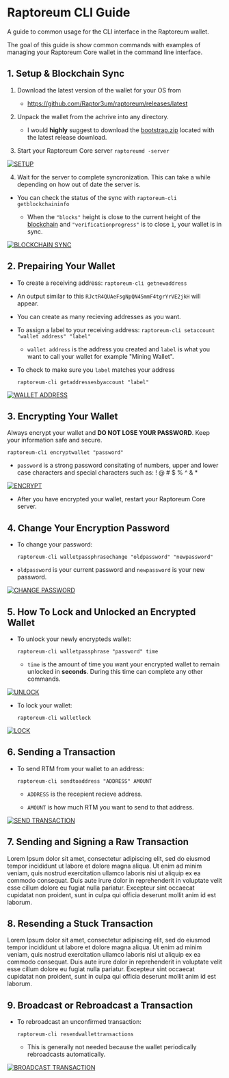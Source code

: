 # Raptoreum CLI Guide

A guide to common usage for the CLI interface in the Raptoreum wallet.

The goal of this guide is show common commands with examples of managing your Raptoreum Core wallet in the command line interface.

## 1. Setup & Blockchain Sync

   1. Download the latest version of the wallet for your OS from

      - https://github.com/Raptor3um/raptoreum/releases/latest
    
   2. Unpack the wallet from the achrive into any directory.

      - I would **highly** suggest to download the [bootstrap.zip](https://github.com/Raptor3um/raptoreum/releases/latest) located with the latest release download.

   3. Start your Raptoreum Core server `raptoreumd -server`

[![SETUP](https://img.youtube.com/vi/DYYMSNIcO20/1.jpg)](https://youtu.be/DYYMSNIcO20)

   4. Wait for the server to complete syncronization.  This can take a while depending on how out of date the server is.

   - You can check the status of the sync with `raptoreum-cli getblockchaininfo`

      - When the `"blocks"` height is close to the current height of the [blockchain](https://explorer.raptoreum.com/) and `"verificationprogress"` is to close `1`, your wallet is in sync.

[![BLOCKCHAIN SYNC](https://img.youtube.com/vi/hq49iBWM48I/1.jpg)](https://youtu.be/hq49iBWM48I)

## 2. Prepairing Your Wallet

- To create a receiving address: 
   `raptoreum-cli getnewaddress`

- An output similar to this `RJctR4QUAeFsgNpQN45mmF4tgrYrVE2jkH` will appear.

- You can create as many recieving addresses as you want.

- To assign a label to your receiving address: `raptoreum-cli setaccount "wallet address" "label"`

   - `wallet address` is the address you created and `label` is what you want to call your wallet for example "Mining Wallet".

- To check to make sure you `label` matches your address
   
   `raptoreum-cli getaddressesbyaccount "label"`

[![WALLET ADDRESS](https://img.youtube.com/vi/o2Q8z7R6zic/1.jpg)](https://youtu.be/o2Q8z7R6zic)

## 3. Encrypting Your Wallet

Always encrypt your wallet and **DO NOT LOSE YOUR PASSWORD**.  Keep your information safe and secure.
   
`raptoreum-cli encryptwallet "password"`
   
   - `password` is a strong password consitating of numbers, upper and lower case characters and special characters such as: ! @ # $ % ^ & *

[![ENCRYPT](https://img.youtube.com/vi/UnfxYByIBYM/1.jpg)](https://youtu.be/UnfxYByIBYM)

- After you have encrypted your wallet, restart your Raptoreum Core server.
   
## 4. Change Your Encryption Password

- To change your password:
 
   `raptoreum-cli walletpassphrasechange "oldpassword" "newpassword"`
   
- `oldpassword` is your current password and `newpassword` is your new password.

[![CHANGE PASSWORD](https://img.youtube.com/vi/pJcxfFpjng0/1.jpg)](https://youtu.be/pJcxfFpjng0)

## 5. How To Lock and Unlocked an Encrypted Wallet

- To unlock your newly encrypteds wallet:

   `raptoreum-cli walletpassphrase "password" time`
   
   - `time` is the amount of time you want your encrypted wallet to remain unlocked in **seconds**.  During this time can complete any other commands.

[![UNLOCK](https://img.youtube.com/vi/O51mV53xiQg/1.jpg)](https://youtu.be/O51mV53xiQg)

- To lock your wallet:

   `raptoreum-cli walletlock`
   
[![LOCK](https://img.youtube.com/vi/tWx_JWQzs8w/1.jpg)](https://youtu.be/tWx_JWQzs8w)

## 6. Sending a Transaction

- To send RTM from your wallet to an address:

   `raptoreum-cli sendtoaddress "ADDRESS" AMOUNT`
   
   - `ADDRESS` is the recepient recieve address.

   - `AMOUNT` is how much RTM you want to send to that address.

[![SEND TRANSACTION](https://img.youtube.com/vi/y1ijum8_nXs/1.jpg)](https://youtu.be/y1ijum8_nXs)
   
## 7. Sending and Signing a Raw Transaction

Lorem Ipsum dolor sit amet, consectetur adipiscing elit, sed do eiusmod tempor incididunt ut labore et dolore magna aliqua. Ut enim ad minim veniam, quis nostrud exercitation ullamco laboris nisi ut aliquip ex ea commodo consequat. Duis aute irure dolor in reprehenderit in voluptate velit esse cillum dolore eu fugiat nulla pariatur. Excepteur sint occaecat cupidatat non proident, sunt in culpa qui officia deserunt mollit anim id est laborum.

<!-- add image here-->

## 8. Resending a Stuck Transaction

Lorem Ipsum dolor sit amet, consectetur adipiscing elit, sed do eiusmod tempor incididunt ut labore et dolore magna aliqua. Ut enim ad minim veniam, quis nostrud exercitation ullamco laboris nisi ut aliquip ex ea commodo consequat. Duis aute irure dolor in reprehenderit in voluptate velit esse cillum dolore eu fugiat nulla pariatur. Excepteur sint occaecat cupidatat non proident, sunt in culpa qui officia deserunt mollit anim id est laborum.

<!-- add image here-->

## 9. Broadcast or Rebroadcast a Transaction
- To rebroadcast an unconfirmed transaction:

   `raptoreum-cli resendwallettransactions`
  
  - This is generally not needed because the wallet periodically rebroadcasts automatically.

[![BROADCAST TRANSACTION](https://img.youtube.com/vi/1FrNYaK6hv4/1.jpg)](https://youtu.be/1FrNYaK6hv4)
